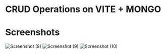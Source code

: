 # CRUD Operations on VITE + MONGO

# Screenshots

![Screenshot (8)](https://github.com/nitin7213/CRUD/assets/155103864/2b5177eb-a568-44dd-81fc-4b23e0941230)
![Screenshot (9)](https://github.com/nitin7213/CRUD/assets/155103864/65b66c37-1b0f-44e9-8087-729306b313e7)
![Screenshot (10)](https://github.com/nitin7213/CRUD/assets/155103864/4feb48ca-d88e-466e-a930-1eab052a4156)
